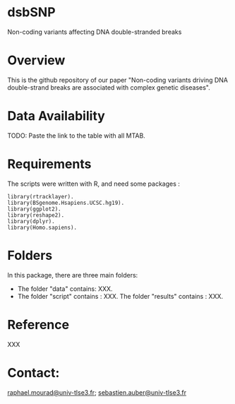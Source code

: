 # dsbSNP
Non-coding variants affecting DNA double-stranded breaks

# Overview

This is the github repository of our paper "Non-coding variants driving DNA double-strand breaks are associated with complex genetic diseases".

# Data Availability

TODO: Paste the link to the table with all MTAB.

# Requirements

The scripts were written with R, and need some packages :

    library(rtracklayer).
    library(BSgenome.Hsapiens.UCSC.hg19).
    library(ggplot2).
    library(reshape2).
    library(dplyr).
    library(Homo.sapiens).


# Folders

In this package, there are three main folders:

- The folder "data" contains: XXX.
- The folder "script" contains : XXX.
  The folder "results" contains : XXX.

# Reference

XXX

# Contact: 
raphael.mourad@univ-tlse3.fr; sebastien.auber@univ-tlse3.fr
